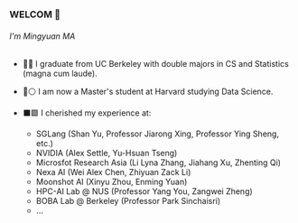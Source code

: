 ### WELCOM 👋
###### I'm Mingyuan MA

- 🔷🔶 I graduate from UC Berkeley with double majors in CS and Statistics (magna cum laude).
- 🔴⚪️ I am now a Master's student at Harvard studying Data Science.
- ⬛️🟩 I cherished my experience at:

  - SGLang (Shan Yu, Professor Jiarong Xing, Professor Ying Sheng, etc.)  
  - NVIDIA (Alex Settle, Yu-Hsuan Tseng)
  - Microsfot Research Asia (Li Lyna Zhang, Jiahang Xu, Zhenting Qi)
  - Nexa AI (Wei Alex Chen, Zhiyuan Zack Li)
  - Moonshot AI (Xinyu Zhou, Enming Yuan)
  - HPC-AI Lab @ NUS (Professor Yang You, Zangwei Zheng)
  - BOBA Lab @ Berkeley (Professor Park Sinchaisri)
  - ...

<!--
### WELCOM 👋
###### I'm Mingyuan MA

- 🔷🔶 I enjoy my undergrad study at UC Berkeley, majoring Statistics and Computer Science and graduating in May 2023 
- 🔴⚪️ I am leaving from Cal to Harvard University to study Data Science in FALL 2023
- 🔭 I’m currently working on HPC lab at National University of Singapore (NUS) and BOBA lab at UC Berkeley
- 🌱 I’m currently doing reserach on Large Models Continual Learning and Human-AI Collaboration on Decision Making
-->

<!--
**Thunderbeee/Thunderbeee** is a ✨ _special_ ✨ repository because its `README.md` (this file) appears on your GitHub profile.

Here are some ideas to get you started:

- 🐻 I enjoy my four years at UC Berkeley where I studied Statistics and Computer Science. I am leaving to Harvard University to study Data Science
- 🔭 I’m currently working on HPC lab at National University of Singapore (NUS) and BOBA lab at UC Berkeley
- 🌱 I’m currently doing reserach on Large Models and Human-AI Collaboration on Decision Making
-->
